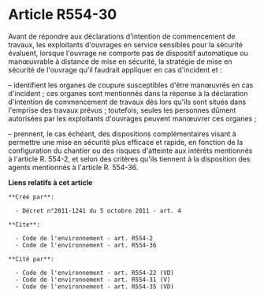 # Article R554-30

Avant de répondre aux déclarations d'intention de commencement de travaux, les exploitants d'ouvrages en service sensibles
pour la sécurité évaluent, lorsque l'ouvrage ne comporte pas de dispositif automatique ou manœuvrable à distance de mise en
sécurité, la stratégie de mise en sécurité de l'ouvrage qu'il faudrait appliquer en cas d'incident et :

– identifient les organes de coupure susceptibles d'être manœuvrés en cas d'incident ; ces organes sont mentionnés dans la
réponse à la déclaration d'intention de commencement de travaux dès lors qu'ils sont situés dans l'emprise des travaux
prévus ; toutefois, seules les personnes dûment autorisées par les exploitants d'ouvrages peuvent manœuvrer ces organes ;

– prennent, le cas échéant, des dispositions complémentaires visant à permettre une mise en sécurité plus efficace et rapide,
en fonction de la configuration du chantier ou des risques d'atteinte aux intérêts mentionnés à l'article R. 554-2, et selon
des critères qu'ils tiennent à la disposition des agents mentionnés à l'article R. 554-36.

**Liens relatifs à cet article**

	**Créé par**:

	  - Décret n°2011-1241 du 5 octobre 2011 - art. 4

	**Cite**:

	  - Code de l'environnement - art. R554-2
	  - Code de l'environnement - art. R554-36

	**Cité par**:

	  - Code de l'environnement - art. R554-22 (VD)
	  - Code de l'environnement - art. R554-31 (V)
	  - Code de l'environnement - art. R554-35 (VD)
